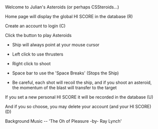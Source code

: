 Welcome to Julian's Asteroids (or perhaps CSSteroids...)

Home page will display the global HI SCORE in the database
(R)

Create an account to login
(C)

Click the button to play Asteroids

- Ship will always point at your mouse cursor
- Left click to use thrusters
- Right click to shoot
- Space bar to use the 'Space Breaks' (Stops the Ship)

- Be careful, each shot will recoil the ship, 
    and if you shoot an asteroid, the momentum of the blast will transfer to the target

If you set a new personal HI SCORE it will be recorded in the database
(U)

And if you so choose, you may delete your account (and your HI SCORE)
(D)

Background Music -- 'The Oh of Pleasure -by- Ray Lynch'